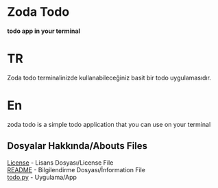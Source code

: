 # Zoda Todo
**todo app in your terminal**<br>

# TR
Zoda todo terminalinizde kullanabileceğiniz basit bir todo uygulamasıdır.<br>

# En
zoda todo is a simple todo application that you can use on your terminal<br>

## Dosyalar Hakkında/Abouts Files
[License](LICENSE) - Lisans Dosyası/License File<br>
[README](README) - Bilgilendirme Dosyası/İnformation File<br>
[todo.py](todo.py) - Uygulama/App
